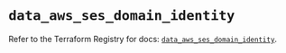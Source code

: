 # `data_aws_ses_domain_identity`

Refer to the Terraform Registry for docs: [`data_aws_ses_domain_identity`](https://registry.terraform.io/providers/hashicorp/aws/6.5.0/docs/data-sources/ses_domain_identity).
